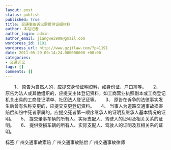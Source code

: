 ```yaml
---
layout: post
status: publish
published: true
title: 交通事故诉讼需提供证据材料
author: 本站记者
author_login: admin
author_email: jiangwei909@gmail.com
wordpress_id: 1191
wordpress_url: http://www.gzjtlaw.com/?p=1191
date: 2011-05-29 09:14:24.000000000 +08:00
categories:
- 交通诉讼
tags: []
comments: []
---
```

　　1、 原告为自然人的，应提交身份证明资料，如身份证、户口簿等。　　2、 原告为法人或其他组织的，应提交主体登记资料，如工商营业执照副本或工商登记机关出具的工商登记清单、社团法人登记证等。　　3、 原告在诉争的法律事实发生后曾有名称变更的，应提交变更登记资料。　　4、 当事人为道路交通事故损害赔偿纠纷中死者家属的，应提交死者第一顺序继承人的证明及继承人基本情况的证明。　　5、 提交肇事车辆的所有人、实际支配人、驾驶人的证明及相关关系的证明。　　6、 提供受损车辆的所有人、实际支配人、驾驶人的证明及互相关系的证明。　　标签:广州交通事故索赔 广州交通事故赔偿 广州交通事故律师
